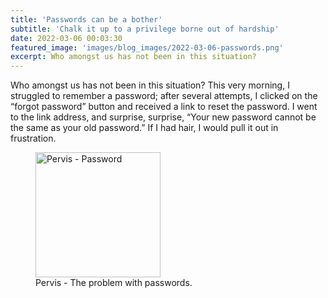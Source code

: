 ```yaml
---
title: 'Passwords can be a bother'
subtitle: 'Chalk it up to a privilege borne out of hardship'
date: 2022-03-06 00:03:30
featured_image: 'images/blog_images/2022-03-06-passwords.png'
excerpt: Who amongst us has not been in this situation?
---
```


Who amongst us has not been in this situation? This very morning, I struggled to remember a password; after several attempts, I clicked on the “forgot password” button and received a link to reset the password. I went to the link address, and surprise, surprise, “Your new password cannot be the same as your old password.” If I had hair, I would pull it out in frustration. 

<figure>
  <img src="{{site.url}}/images/blog_images/2022-03-06-Pervis.png" alt="Pervis - Password" width="200"/>
  <figcaption>Pervis - The problem with passwords.</figcaption>
</figure>
